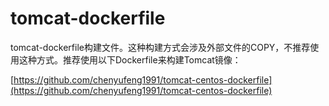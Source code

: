 # tomcat-dockerfile
tomcat-dockerfile构建文件。这种构建方式会涉及外部文件的COPY，不推荐使用这种方式。推荐使用以下Dockerfile来构建Tomcat镜像：

[https://github.com/chenyufeng1991/tomcat-centos-dockerfile](https://github.com/chenyufeng1991/tomcat-centos-dockerfile)
